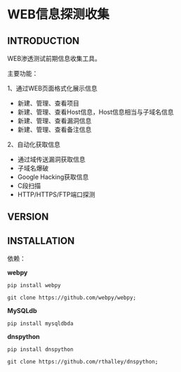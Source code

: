 # WEB信息探测收集

## INTRODUCTION

WEB渗透测试前期信息收集工具。

主要功能：

1、通过WEB页面格式化展示信息

* 新建、管理、查看项目
* 新建、管理、查看Host信息，Host信息相当与子域名信息
* 新建、管理、查看漏洞信息
* 新建、管理、查看备注信息

2、自动化获取信息

* 通过域传送漏洞获取信息
* 子域名爆破
* Google Hacking获取信息
* C段扫描
* HTTP/HTTPS/FTP端口探测

## VERSION

## INSTALLATION

依赖：

**webpy**

	pip install webpy

	git clone https://github.com/webpy/webpy;

**MySQLdb**

	pip install mysqldbda

**dnspython**

	pip install dnspython

	git clone https://github.com/rthalley/dnspython;